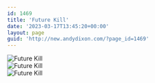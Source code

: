```yaml
---
id: 1469
title: 'Future Kill'
date: '2023-03-17T13:45:20+00:00'
layout: page
guid: 'http://new.andydixon.com/?page_id=1469'
---
```


![Future Kill](https://i0.wp.com/assets.g8x2.ldn.idrivee2-23.com/posters/Future%20Kill%2001.jpg?w=1200&ssl=1 "Future Kill")  
![Future Kill](https://i0.wp.com/assets.g8x2.ldn.idrivee2-23.com/posters/Future%20Kill%2002.jpg?w=1200&ssl=1 "Future Kill")  
![Future Kill](https://i0.wp.com/assets.g8x2.ldn.idrivee2-23.com/posters/Future%20Kill%2003.jpg?w=1200&ssl=1 "Future Kill")